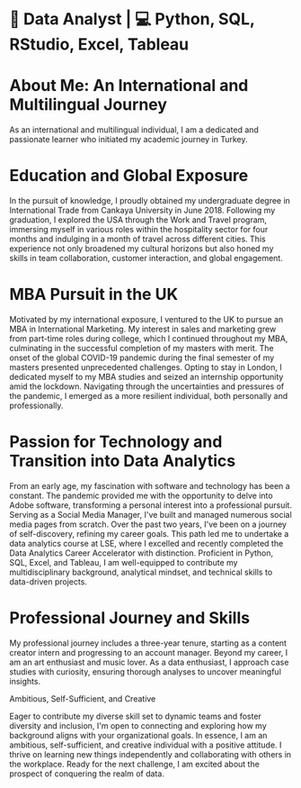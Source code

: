 # 👋 Data Analyst | 💻 Python, SQL, RStudio, Excel, Tableau
# About Me: An International and Multilingual Journey

As an international and multilingual individual, I am a dedicated and passionate learner who initiated my academic journey in Turkey.

# Education and Global Exposure

In the pursuit of knowledge, I proudly obtained my undergraduate degree in International Trade from Cankaya University in June 2018. Following my graduation, I explored the USA through the Work and Travel program, immersing myself in various roles within the hospitality sector for four months and indulging in a month of travel across different cities. This experience not only broadened my cultural horizons but also honed my skills in team collaboration, customer interaction, and global engagement.

# MBA Pursuit in the UK

Motivated by my international exposure, I ventured to the UK to pursue an MBA in International Marketing. My interest in sales and marketing grew from part-time roles during college, which I continued throughout my MBA, culminating in the successful completion of my masters with merit. The onset of the global COVID-19 pandemic during the final semester of my masters presented unprecedented challenges. Opting to stay in London, I dedicated myself to my MBA studies and seized an internship opportunity amid the lockdown. Navigating through the uncertainties and pressures of the pandemic, I emerged as a more resilient individual, both personally and professionally.

# Passion for Technology and Transition into Data Analytics

From an early age, my fascination with software and technology has been a constant. The pandemic provided me with the opportunity to delve into Adobe software, transforming a personal interest into a professional pursuit. Serving as a Social Media Manager, I've built and managed numerous social media pages from scratch. Over the past two years, I've been on a journey of self-discovery, refining my career goals. This path led me to undertake a data analytics course at LSE, where I excelled and recently completed the Data Analytics Career Accelerator with distinction. Proficient in Python, SQL, Excel, and Tableau, I am well-equipped to contribute my multidisciplinary background, analytical mindset, and technical skills to data-driven projects.

# Professional Journey and Skills

My professional journey includes a three-year tenure, starting as a content creator intern and progressing to an account manager. Beyond my career, I am an art enthusiast and music lover. As a data enthusiast, I approach case studies with curiosity, ensuring thorough analyses to uncover meaningful insights.

Ambitious, Self-Sufficient, and Creative

Eager to contribute my diverse skill set to dynamic teams and foster diversity and inclusion, I'm open to connecting and exploring how my background aligns with your organizational goals. In essence, I am an ambitious, self-sufficient, and creative individual with a positive attitude. I thrive on learning new things independently and collaborating with others in the workplace. Ready for the next challenge, I am excited about the prospect of conquering the realm of data.


<!---
gormezhatice/gormezhatice is a ✨ special ✨ repository because its `README.md` (this file) appears on your GitHub profile.
You can click the Preview link to take a look at your changes.
--->
